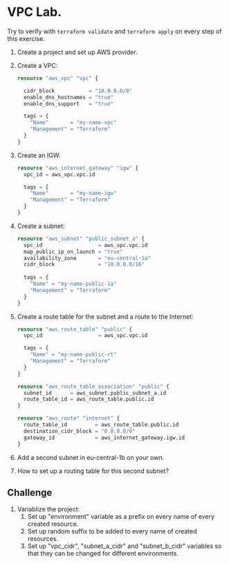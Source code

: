 # VPC Lab.

Try to verify with `terraform validate` and `terraform apply` on every step of this exercise.

1. Create a project and set up AWS provider.
1. Create a VPC:

    ```tf
    resource "aws_vpc" "vpc" {

      cidr_block           = "10.0.0.0/8"
      enable_dns_hostnames = "true"
      enable_dns_support   = "true"
    
      tags = {
        "Name"       = "my-name-vpc"
        "Management" = "Terraform" 
      }
    }
    ```

1. Create an IGW:

    ```tf
    resource "aws_internet_gateway" "igw" {
      vpc_id = aws_vpc.vpc.id

      tags = {
        "Name"       = "my-name-igw"
        "Management" = "Terraform" 
      }
    }

1. Create a subnet:

    ```tf
    resource "aws_subnet" "public_subnet_a" {
      vpc_id                  = aws_vpc.vpc.id
      map_public_ip_on_launch = "true"
      availability_zone       = "eu-central-1a"
      cidr_block              = "10.0.0.0/16"
      
      tags = {
        "Name" = "my-name-public-1a"
        "Management" = "Terraform"
      }
    }
    ```

1. Create a route table for the subnet and a route to the Internet:

    ```tf
    resource "aws_route_table" "public" {
      vpc_id                  = aws_vpc.vpc.id

      tags = {
        "Name" = "my-name-public-rt"
        "Management" = "Terraform"
      }
    }

    resource "aws_route_table_association" "public" {
      subnet_id      = aws_subnet.public_subnet_a.id
      route_table_id = aws_route_table.public.id
    }

    resource "aws_route" "internet" {
      route_table_id         = aws_route_table.public.id
      destination_cidr_block = "0.0.0.0/0"
      gateway_id             = aws_internet_gateway.igw.id
    }
    ```

1. Add a second subnet in eu-central-1b on your own. 
1. How to set up a routing table for this second subnet?

## Challenge

1. Variablize the project:
    1. Set up "environment" variable as a prefix on every name of every created resource.
    1. Set up random suffix to be added to every name of created resources.
    1. Set up "vpc_cidr", "subnet_a_cidr" and "subnet_b_cidr" variables so that they can be changed for different environments.